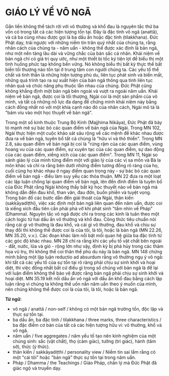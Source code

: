 # GIÁO LÝ VỀ VÔ NGÃ

Gắn liền không thể tách rời với vô thường và khổ đau là nguyên tắc thứ ba vốn có trong tất cả các hiện tượng tồn tại. Đây là đặc tính vô ngã (anattā), và cả ba cùng nhau được gọi là ba dấu ấn hoặc đặc tính (tilakkhana). Đức Phật dạy, trái ngược với những niềm tin trân quý nhất của chúng ta, rằng nhân cách của chúng ta - năm uẩn - không thể được xác định là bản ngã, như một nền tảng lâu dài và vững chắc của bản sắc cá nhân. Khái niệm về bản ngã chỉ có giá trị quy ước, như một thiết bị tốc ký tiện lợi để biểu thị một tình huống phức tạp không bền vững. Nó không biểu thị bất kỳ thực thể bất biến tối thượng nào tồn tại ở trung tâm con người chúng ta. Các yếu tố thể chất và tinh thần là những hiện tượng phù du, liên tục phát sinh và biến mất, những quá trình tạo ra sự xuất hiện của bản ngã thông qua tính liên tục nhân quả và chức năng phụ thuộc lẫn nhau của chúng. Đức Phật cũng không khẳng định một bản ngã bên ngoài và vượt ra ngoài năm uẩn. Khái niệm về bản ngã, được coi là tối thượng, Ngài coi là một sản phẩm của vô minh, và tất cả những nỗ lực đa dạng để chứng minh khái niệm này bằng cách đồng nhất nó với một khía cạnh nào đó của nhân cách, Ngài mô tả là "bám víu vào một học thuyết về bản ngã".

<!--p9-->Trong một số kinh thuộc Trung Bộ Kinh (Majjhima Nikāya), Đức Phật đã bày tỏ mạnh mẽ sự bác bỏ các quan điểm về bản ngã của Ngài. Trong MN 102, Ngài thực hiện một cuộc khảo sát sâu rộng về các mệnh đề khác nhau được đưa ra về bản ngã, tuyên bố tất cả chúng là "hữu vi và thô thiển". Trong MN 2.8, sáu quan điểm về bản ngã bị coi là "rừng rậm của các quan điểm, vùng hoang vu của các quan điểm, sự xuyên tạc của các quan điểm, sự dao động của các quan điểm, xiềng xích của các quan điểm". Trong MN 11, Ngài so sánh giáo lý của mình từng điểm một với giáo lý của các vị sa môn và Bà la môn khác và chỉ ra rằng bên dưới những điểm tương đồng rõ ràng của họ, cuối cùng họ khác nhau ở ngay điểm quan trọng này - sự bác bỏ các quan điểm về bản ngã - điều làm suy yếu các thỏa thuận. MN 22 đưa ra một loạt các lập luận chống lại quan điểm về bản ngã, lên đến đỉnh điểm là tuyên bố của Đức Phật rằng Ngài không thấy bất kỳ học thuyết nào về bản ngã mà không dẫn đến đau khổ, than vãn, đau đớn, buồn phiền và tuyệt vọng. Trong bản đồ các bước dẫn đến giải thoát của Ngài, thân kiến (sakkāyadiṭthi), việc xác định một bản ngã liên quan đến năm uẩn, được coi là xiềng xích đầu tiên cần phải phá vỡ khi phát sinh "tầm nhìn về Pháp" (Dhamma).

<!--p10-->Nguyên tắc vô ngã được chỉ ra trong các kinh là tuân theo một cách logic từ hai dấu ấn vô thường và khổ đau. Công thức tiêu chuẩn nói rằng cái gì vô thường là đau khổ, và cái gì vô thường, đau khổ và chịu sự thay đổi thì không thể được coi là của tôi, là tôi, hoặc là bản ngã (MN 22.26, MN 35.20, v.v.). Các đoạn khác làm nổi bật mối quan hệ giữa ba đặc tính từ các góc độ khác nhau. MN 28 chỉ ra rằng khi các yếu tố vật chất bên ngoài - đất, nước, lửa và gió - rộng lớn như vậy, định kỳ bị phá hủy trong các thảm họa vũ trụ, thì không thể coi thân thể phù du này là bản ngã. MN 148 chứng minh bằng một lập luận reductio ad absurdum rằng vô thường ngụ ý vô ngã: khi tất cả các yếu tố của sự tồn tại rõ ràng phải chịu sự sinh khởi và hoại diệt, thì việc đồng nhất bất cứ điều gì trong số chúng với bản ngã là để lại với luận điểm không thể bảo vệ được rằng bản ngã phải chịu sự sinh khởi và hoại diệt. MN 35.19 kết nối dấu ấn vô ngã với dấu ấn khổ đau bằng cách lập luận rằng vì chúng ta không thể uốn nắn năm uẩn theo ý muốn của mình, nên chúng không thể được coi là của tôi, là tôi, hoặc là bản ngã.

**Từ ngữ**:
- vô ngã / anattā / non-self / không có một bản ngã trường tồn, độc lập và thực sự tồn tại.
- ba dấu ấn, ba đặc tính / tilakkhana / three marks, three characteristics / ba đặc điểm cơ bản của tất cả các hiện tượng hữu vi: vô thường, khổ và vô ngã.
- năm uẩn / five aggregates / năm yếu tố tạo nên kinh nghiệm của một chúng sinh: sắc (vật chất), thọ (cảm giác), tưởng (tri giác), hành (tâm sở), thức (ý thức).
- thân kiến / sakkāyadiṭthi / personality view / Niềm tin sai lầm rằng có một "cái tôi" hoặc "bản ngã" thực sự tồn tại trong năm uẩn.
- Pháp / Dhamma / the Teachings / Giáo Pháp, chân lý mà Đức Phật đã giác ngộ và truyền dạy.
